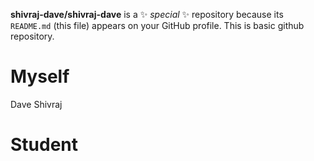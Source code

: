**shivraj-dave/shivraj-dave** is a ✨ _special_ ✨ repository because its `README.md` (this file) appears on your GitHub profile.
This is basic github repository.

# Myself
Dave Shivraj

# Student